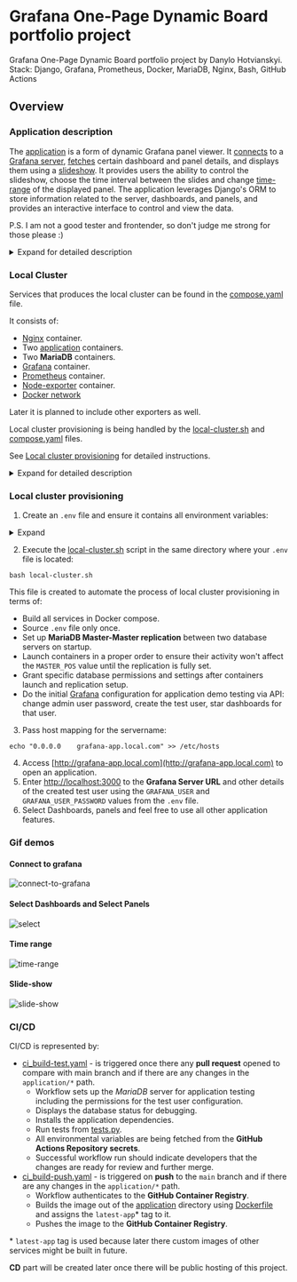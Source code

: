 # Grafana One-Page Dynamic Board portfolio project # 
Grafana One-Page Dynamic Board portfolio project by Danylo Hotvianskyi. Stack: Django, Grafana, Prometheus, Docker, MariaDB, Nginx, Bash, GitHub Actions

## Overview ##

### Application description ###

The [application](/application) is a form of dynamic Grafana panel viewer. It [connects](#connect-to-grafana) to a [Grafana server](#grafana), [fetches](#select-dashboards-and-select-panels) certain dashboard and panel details, and displays them using a [slideshow](#slide-show). It provides users the ability to control the slideshow, choose the time interval between the slides and change [time-range](#time-range) of the displayed panel. The application leverages Django's ORM to store information related to the server, dashboards, and panels, and provides an interactive interface to control and view the data.
  
  P.S. I am not a good tester and frontender, so don't judge me strong for those please :)

<details> 
 <summary>Expand for detailed description</summary> 
  
  #### Backend ####

  Backend part of the application is mainly represented by the models.py and views.py files.

  1. In [models.py](application/grfn_app/models.py), the models represent the entities in Grafana which are being used in this application.
  * `GrafanaServer` model: Stores Grafana server credentials data for API calls.
  * `Dashboard` model: It represents the Grafana dashboards with a unique id and slug for URLs. Dashboards' slugs are used to construct panel `embed_url` for the [frontend](#frontend) part of the application.
  * `Board` model: Represents a panel in Grafana. It has the foreign key relation with the `Dashboard` model and has properties like `panel id`, `panel title`, and an `embed_url` for Grafana iframe embedding. There are also some additional properties like slide interval and time range.

  2. In [views.py](application/grfn_app/views.py):
  * `adjust_url()` function adjusts the Grafana server's URL allowing both http and https protocols, appending the necessary `/` at the end, and checking if the server can be reached.
  * `get_embed_url()` generates the URL to embed a panel.
  * `fetch_and_save_panel_data()` connects to the Grafana API endpoint to fetch dashboard data and then fetches individual dashboard details including the panels inside them. This data is then saved in the respective models.
  * `disconnect_grafana()` disconnects from the Grafana server by deleting all records from the related models.
  * `change_slide_interval()`: This view is used for **AJAX requests** handling from the front-end to change the slide intervals of panels.
  * `main_dashboard()` is the main view for this application. This handles both `GET` and `POST` requests. It handles the form submissions for entering Grafana server details, selecting dashboards, selecting panels from these dashboards, and more. This view then renders all this data on the [frontend](#frontend).

  #### Frontend ####

  Frontend is represented by the main_dashboard.html template and simple.min.css. 

  In [main_dashboard.html](application/grfn_app/templates/grfn_app/main_dashboard.html), the user interacts with the web interface rendered by the Django application.
  * It allows users to input Grafana server details.
  * It provides the ability to select dashboards from a checkbox list which is fetched dynamically from the server.
  * It also provides the ability to select panels from the selected dashboards.
  * The slide interval can also be controlled from the front-end which sends `POST` requests to the backend using `AJAX` and updates the values in the database.
  * It shows sliders of Grafana panels in a slideshow fashion with controls like play, stop, next, and previous.
  * Uses [simple.min.css](application/grfn_app/static/simple.min.css) as a CSS template. It is not developed by me, however, I failed to find its author to mention them here.
  
  #### Settings ####
    
  [settings.py](application/grfn_project/settings.py)
  
  * Setup for integrating MySQL database with Django, password validation, and default primary key field type.
  * Defines settings for serving static files.
  * Leverages environment variables for sensitive and instance-specific settings such as the SECRET_KEY, DEBUG settings, database credentials, etc with the help of Django-Environ library.
  * Defines the `CSRF_TRUSTED_ORIGINS` to allow testing the application inside docker container and resolve the *CSRF untrustworthy origin* error.
  
  #### Tests ####

  The tests are written using Django's `TestCase` and Python's `unittest.mock` for mocking requests. The main focus is to test the correct behaviour of creating dashboards in the database and handling requests to Grafana Server.

  [tests.py](application/grfn_app/tests.py)
  
  This includes test cases for the functionalities of the application:
  
  * Tests creating a dashboard with its associated properties.
  * Tests whether a Grafana server can be retrieved from the database.
  * Tests successful request for fetching and saving panel data.
  * Testing error handling when a URL cannot be reached.
  * Tests the function to adjust URLs to use HTTPS if available.

  #### Application local testing ####
  Use the instructions from the [Local Cluster](#local-cluster) paragraph of this readme to deploy an application using **Docker compose** or follow the instructions below to omit hard containerization: 
  * Fill in the **.env** file with all the required values. **(!)** .env file should be located in the repository root directory (e.g. /grafana_onepage_project)
  * Install dependencies from [requirements.txt](application/requirements.txt):
  ```commandline
  pip3 install -r application/requirements.txt
  ```
  * Run the **MariaDB** container:
  ```commandline
  docker run -d \
  -p 3306:3306 \
  --env-file .env \
  --name mariadb \
  --restart unless-stopped \
  mariadb
  ```
  * Migrate models to the database:
  ```
  python3 application/manage.py migrate
  ```
  * Start application:
  ```
  python3 application/manage.py runserver
  ```

  You would also need to launch **Grafana**, **Prometheus**, **Node-exporter**, import some dashboards and star them to test all application features completely.
  
</details>

### Local Cluster ###

Services that produces the local cluster can be found in the [compose.yaml](compose.yaml) file.

It consists of:
* [Nginx](#nginx) container.
* Two [application](#application-description) containers.
* Two **MariaDB** containers.
* [Grafana](#grafana) container.
* [Prometheus](#prometheus) container.
* [Node-exporter](#node-exporter) container.
* [Docker network](#docker-network)

Later it is planned to include other exporters as well. 

Local cluster provisioning is being handled by the [local-cluster.sh](local-cluster.sh) and [compose.yaml](compose.yaml) files. 

See [Local cluster provisioning](#local-cluster-provisioning) for detailed instructions.

<details> 
 <summary>Expand for detailed description</summary>

  #### Nginx ####
  * Nginx is used as **proxy** and for **load balancing** the traffic between two application containers.
  * [default.conf](nginx/default.conf) maps the application containers using the docker network aliases.
  * It also sets the `server_name` to `grafana-app.local.com` domain.
  * Image: [nginx](https://hub.docker.com/_/nginx)

  #### Grafana ####
  * Grafana is used to visualize our monitoring metrics scraped by [Prometheus](#prometheus). 
  * It is also used for our [application](#application-description) testing purposes at the same time.
  * [provisioning](grafana/provisioning) folder contains dashboards' and datasources' initial configuration not to automate the launching process.
  * [dashboards](grafana/provisioning/dashboards) folder contains [Node Exporter Full](https://grafana.com/grafana/dashboards/1860-node-exporter-full/) and [Prometheus All Metrics](https://grafana.com/grafana/dashboards/19268-prometheus/).
  * Image: [grafana/grafana](https://hub.docker.com/r/grafana/grafana)
  
  #### Prometheus ####
  * Prometheus is used to scrape all hosts performance metrics using the exporters.
  * [prometheus.yml](prom/prometheus.yml) maps the exporter endpoint using the docker network aliases.
  * Image: [prom/prometheus](https://hub.docker.com/r/prom/prometheus)

  #### Node-exporter ####
  * Node-exporter is used to gather parent host performance metrics and is required for the application testing to make the **Node Exporter** dashboard work properly.
  * Image: [prom/node-exporter](https://hub.docker.com/r/prom/node-exporter)
  
  #### Docker network ####
  * There is custom `mynetwork` created and assigned to each cluster service.

</details>

### Local cluster provisioning ###

1. Create an `.env` file and ensure it contains all environment variables:
  <details> 
   <summary>Expand</summary>
      
      DB_HOST1=172.19.10.2
      DB_HOST2=172.19.10.22
      DB_PORT1=3306
      DB_PORT2=3307
      DB_NAME=
      DB_USER=
      DB_PASSWORD=
      DB_REPL1=
      DB_REPL2=
      DB_REPL1_PASSWORD=
      DB_REPL2_PASSWORD=
      MARIADB_ROOT_PASSWORD=
      DJANGO_SECRET_KEY=
      DJANGO_CSRF_TRUSTED_ORIGINS=http://localhost,http://docker.for.mac.localhost,http://grafana-app.local.com,http://localhost:8000,http://localhost:80,http://docker.for.mac.localhost:80,http://grafana-app.local.com:80,http://localhost:3000,http://docker.for.mac.localhost:3000
      DEBUG=True
      GRAFANA_USER_EMAIL=
      GRAFANA_USER=
      GRAFANA_USER_PASSWORD=
      GRAFANA_ADMIN_PASSWORD=
      GRAFANA_HOST=
  </details>

2. Execute the [local-cluster.sh](local-cluster.sh) script in the same directory where your `.env` file is located:

```commandline
bash local-cluster.sh
```

This file is created to automate the process of local cluster provisioning in terms of:
* Build all services in Docker compose.
* Source `.env` file only once.
* Set up **MariaDB Master-Master replication** between two database servers on startup.
* Launch containers in a proper order to ensure their activity won't affect the `MASTER_POS` value until the replication is fully set.
* Grant specific database permissions and settings after containers launch and replication setup.
* Do the initial [Grafana](#grafana) configuration for application demo testing via API: change admin user password, create the test user, star dashboards for that user.

3. Pass host mapping for the servername:

```commandline
echo "0.0.0.0    grafana-app.local.com" >> /etc/hosts
```
4. Access [http://grafana-app.local.com](http://grafana-app.local.com) to open an application.
5. Enter [http://localhost:3000](http://localhost:3000) to the **Grafana Server URL** and other details of the created test user using the `GRAFANA_USER` and `GRAFANA_USER_PASSWORD` values from the `.env` file.
6. Select Dashboards, panels and feel free to use all other application features.

### Gif demos ###

#### Connect to grafana ####
![connect-to-grafana](https://github.com/danilgotvyansky/grafana_onepage_project/assets/122215118/3cecba23-af36-437c-af56-517b4db63be3)

#### Select Dashboards and Select Panels ####
![select](https://github.com/danilgotvyansky/grafana_onepage_project/assets/122215118/3735c10f-0b1f-413e-abb0-10dc69813049)

#### Time range ####
![time-range](https://github.com/danilgotvyansky/grafana_onepage_project/assets/122215118/bb8bfa4a-a41b-4e65-8bb7-5fa207252e5d)

#### Slide-show ####
![slide-show](https://github.com/danilgotvyansky/grafana_onepage_project/assets/122215118/c854b8ed-884c-4e98-8327-7cede28bf178)

### CI/CD ###

CI/CD is represented by:
* [ci_build-test.yaml](.github/workflows/ci_build-test.yaml) - is triggered once there any **pull request** opened to compare with main branch and if there are any changes in the `application/*` path. 
  * Workflow sets up the *MariaDB* server for application testing including the permissions for the test user configuration.
  * Displays the database status for debugging.
  * Installs the application dependencies.
  * Run tests from [tests.py](application/tests.py).
  * All environmental variables are being fetched from the **GitHub Actions Repository secrets**.
  * Successful workflow run should indicate developers that the changes are ready for review and further merge.
* [ci_build-push.yaml](.github/workflows/ci_build-push.yaml) - is triggered on **push** to the `main` branch and if there are any changes in the `application/*` path.
  * Workflow authenticates to the **GitHub Container Registry**.
  * Builds the image out of the [application](/application) directory using [Dockerfile](application/Dockerfile) and assigns the `latest-app`* tag to it.
  * Pushes the image to the **GitHub Container Registry**.

\* `latest-app` tag is used because later there custom images of other services might be built in future.

**CD** part will be created later once there will be public hosting of this project.
